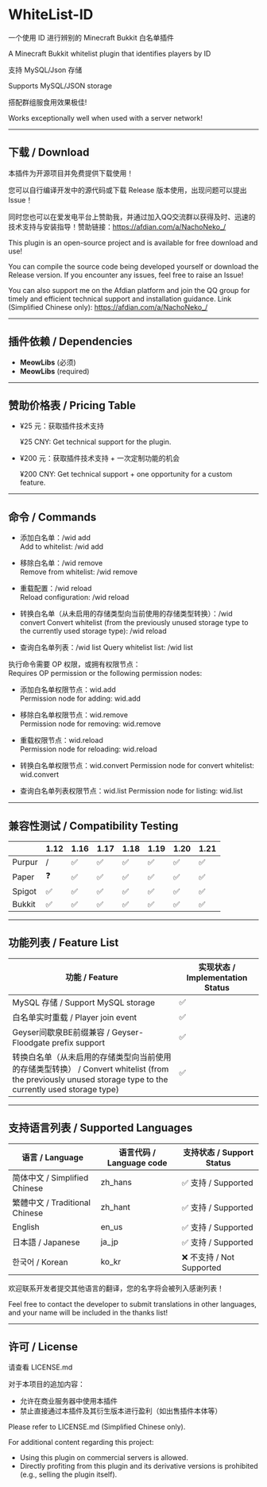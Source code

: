 # WhiteList-ID

一个使用 ID 进行辨别的 Minecraft Bukkit 白名单插件

A Minecraft Bukkit whitelist plugin that identifies players by ID

支持 MySQL/Json 存储

Supports MySQL/JSON storage

搭配群组服食用效果极佳!

Works exceptionally well when used with a server network!

---

## 下载 / Download

本插件为开源项目并免费提供下载使用！

您可以自行编译开发中的源代码或下载 Release 版本使用，出现问题可以提出 Issue！

同时您也可以在爱发电平台上赞助我，并通过加入QQ交流群以获得及时、迅速的技术支持与安装指导！赞助链接：https://afdian.com/a/NachoNeko_/

This plugin is an open-source project and is available for free download and use!

You can compile the source code being developed yourself or download the Release version. If you encounter any issues, feel free to raise an Issue!

You can also support me on the Afdian platform and join the QQ group for timely and efficient technical support and installation guidance. Link (Simplified Chinese only): https://afdian.com/a/NachoNeko_/

---

## 插件依赖 / Dependencies

- **MeowLibs** (必须)
- **MeowLibs** (required)

---

## 赞助价格表 / Pricing Table

- ¥25 元：获取插件技术支持 

  ¥25 CNY: Get technical support for the plugin.

- ¥200 元：获取插件技术支持 + 一次定制功能的机会

  ¥200 CNY: Get technical support + one opportunity for a custom feature.

---

## 命令 / Commands

- 添加白名单：/wid add <playername>  
  Add to whitelist: /wid add <playername>
  
- 移除白名单：/wid remove <playername>  
  Remove from whitelist: /wid remove <playername>
  
- 重载配置：/wid reload  
  Reload configuration: /wid reload

- 转换白名单（从未启用的存储类型向当前使用的存储类型转换）：/wid convert
  Convert whitelist (from the previously unused storage type to the currently used storage type): /wid reload

- 查询白名单列表：/wid list
  Query whitelist list: /wid list

执行命令需要 OP 权限，或拥有权限节点：  
Requires OP permission or the following permission nodes:

- 添加白名单权限节点：wid.add  
  Permission node for adding: wid.add
  
- 移除白名单权限节点：wid.remove  
  Permission node for removing: wid.remove
  
- 重载权限节点：wid.reload  
  Permission node for reloading: wid.reload

- 转换白名单权限节点：wid.convert
  Permission node for convert whitelist: wid.convert

- 查询白名单列表权限节点：wid.list
  Permission node for listing: wid.list

---
  
## 兼容性测试 / Compatibility Testing

|        | 1.12 | 1.16 | 1.17 | 1.18 | 1.19 | 1.20 | 1.21 |
|--------|------|------|------|------|------|------|------|
| Purpur | /    | ✅   | ✅   | ✅   | ✅   | ✅   | ✅   |
| Paper  | ❓   | ✅   | ✅   | ✅   | ✅   | ✅   | ✅   |
| Spigot | ✅   | ✅   | ✅   | ✅   | ✅   | ✅   | ✅   |
| Bukkit | ✅   | ✅   | ✅   | ✅   | ✅   | ✅   | ✅   |

---

## 功能列表 / Feature List

| 功能 / Feature                          | 实现状态 / Implementation Status |
|-----------------------------------------|-----------------------------------|
| MySQL 存储 / Support MySQL storage      | ✅                                |
| 白名单实时重载 / Player join event      | ✅                                |
| Geyser间歇泉BE前缀兼容 / Geyser-Floodgate prefix support | ✅ |
| 转换白名单（从未启用的存储类型向当前使用的存储类型转换） / Convert whitelist (from the previously unused storage type to the currently used storage type) | ✅ |

---

## 支持语言列表 / Supported Languages

| 语言 / Language   | 语言代码 / Language code |支持状态 / Support Status |
|--------------------|---------------------------|---------------------------|
| 简体中文 / Simplified Chinese | zh_hans | ✅ 支持 / Supported        |
| 繁體中文 / Traditional Chinese | zh_hant | ✅ 支持 / Supported  |
| English      | en_us | ✅ 支持 / Supported        |
| 日本語 / Japanese       | ja_jp | ✅ 支持 / Supported       |
| 한국어 / Korean       | ko_kr | ❌ 不支持 / Not Supported       |

欢迎联系开发者提交其他语言的翻译，您的名字将会被列入感谢列表！

Feel free to contact the developer to submit translations in other languages, and your name will be included in the thanks list!

---

## 许可 / License

请查看 LICENSE.md

对于本项目的追加内容：
 - 允许在商业服务器中使用本插件
 - 禁止直接通过本插件及其衍生版本进行盈利（如出售插件本体等）

Please refer to LICENSE.md (Simplified Chinese only).

For additional content regarding this project:
 - Using this plugin on commercial servers is allowed.
 - Directly profiting from this plugin and its derivative versions is prohibited (e.g., selling the plugin itself).
